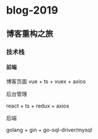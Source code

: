 # blog-2019
## 博客重构之旅
### 技术栈

#### 前端
博客页面
vue + ts + vuex + axios 

后台管理

react + ts + redux + axios

后端

golang + gin + go-sql-driver/mysql

